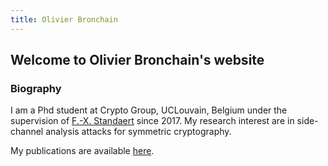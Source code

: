 ```yaml
---
title: Olivier Bronchain
---
```


## Welcome to Olivier Bronchain's website

### Biography
I am a Phd student at Crypto Group, UCLouvain, Belgium under the supervision of [F.-X. Standaert](https://perso.uclouvain.be/fstandae/) since 2017. My research interest are in side-channel analysis attacks for symmetric cryptography.

My publications are available [here](./publications.md).

